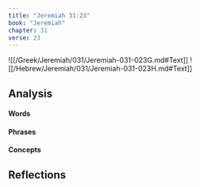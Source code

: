 ```yaml
---
title: "Jeremiah 31:23"
book: "Jeremiah"
chapter: 31
verse: 23
---
```

![[/Greek/Jeremiah/031/Jeremiah-031-023G.md#Text]]
![[/Hebrew/Jeremiah/031/Jeremiah-031-023H.md#Text]]

## Analysis

#### Words

#### Phrases

#### Concepts

## Reflections
